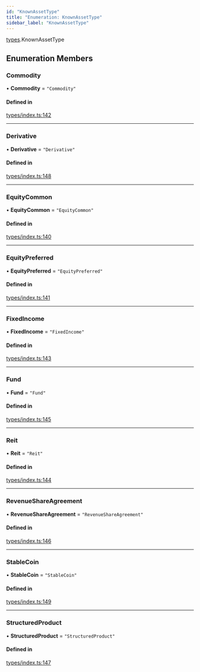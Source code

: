```yaml
---
id: "KnownAssetType"
title: "Enumeration: KnownAssetType"
sidebar_label: "KnownAssetType"
---
```


[types](../../../modules/Types/Types.md).KnownAssetType

## Enumeration Members

### Commodity

• **Commodity** = ``"Commodity"``

#### Defined in

[types/index.ts:142](https://github.com/PolymeshAssociation/polymesh-sdk/blob/95e180d28/src/types/index.ts#L142)

___

### Derivative

• **Derivative** = ``"Derivative"``

#### Defined in

[types/index.ts:148](https://github.com/PolymeshAssociation/polymesh-sdk/blob/95e180d28/src/types/index.ts#L148)

___

### EquityCommon

• **EquityCommon** = ``"EquityCommon"``

#### Defined in

[types/index.ts:140](https://github.com/PolymeshAssociation/polymesh-sdk/blob/95e180d28/src/types/index.ts#L140)

___

### EquityPreferred

• **EquityPreferred** = ``"EquityPreferred"``

#### Defined in

[types/index.ts:141](https://github.com/PolymeshAssociation/polymesh-sdk/blob/95e180d28/src/types/index.ts#L141)

___

### FixedIncome

• **FixedIncome** = ``"FixedIncome"``

#### Defined in

[types/index.ts:143](https://github.com/PolymeshAssociation/polymesh-sdk/blob/95e180d28/src/types/index.ts#L143)

___

### Fund

• **Fund** = ``"Fund"``

#### Defined in

[types/index.ts:145](https://github.com/PolymeshAssociation/polymesh-sdk/blob/95e180d28/src/types/index.ts#L145)

___

### Reit

• **Reit** = ``"Reit"``

#### Defined in

[types/index.ts:144](https://github.com/PolymeshAssociation/polymesh-sdk/blob/95e180d28/src/types/index.ts#L144)

___

### RevenueShareAgreement

• **RevenueShareAgreement** = ``"RevenueShareAgreement"``

#### Defined in

[types/index.ts:146](https://github.com/PolymeshAssociation/polymesh-sdk/blob/95e180d28/src/types/index.ts#L146)

___

### StableCoin

• **StableCoin** = ``"StableCoin"``

#### Defined in

[types/index.ts:149](https://github.com/PolymeshAssociation/polymesh-sdk/blob/95e180d28/src/types/index.ts#L149)

___

### StructuredProduct

• **StructuredProduct** = ``"StructuredProduct"``

#### Defined in

[types/index.ts:147](https://github.com/PolymeshAssociation/polymesh-sdk/blob/95e180d28/src/types/index.ts#L147)
